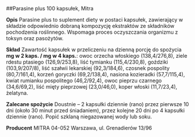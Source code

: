 ##Parasine plus 100 kapsułek, Mitra

**Opis** Parasine plus to suplement diety w postaci kapsułek, zawierający w składzie odpowiednio dobraną kompozycję ekstraktów ze składników pochodzenia roślinnego. Wspomaga proces oczyszczania organizmu z toksyn oraz pasożytów.

**Skład** Zawartość kapsułek w przeliczeniu na dzienną porcję do spożycia **mg w 2 kaps. / mg w 4 kaps.**: owoc orzecha włoskiego (138,4/276,8), ziele rdestu ptasiego (126,9/253,8), liść tymianku (115,4/230,8), goździki (103,9/207/8), liść szałwii lekarskiej (92,3/184,6), czosnek pospolity (80,7/161,4), korzeń goryczki (69,2/138,4), nasiona kozieradki (57,7/115,4), kwiat rumianku pospolitego (46,2/92,4), owoc pieprzu czarnego (34,6/69,2), liść mięty pieprzowej (23,0/46,0), koper włoski (11,7/23,4), żelatyna.

**Zalecane spożycie** Doustnie – 2 kapsułki dziennie (rano) przez pierwsze 10 dni (około 30 minut przed śniadaniem), przez kolejne 20 dni po 4 kapsułki dziennie (rano). Popić szklaną niegazowanej wody lub soku.

**Producent** MITRA 04-052 Warszawa,
ul. Grenadierów 13/96
